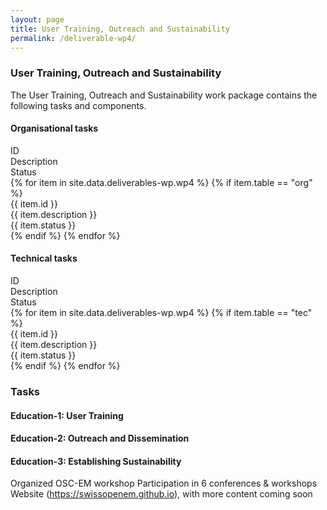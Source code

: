 ```yaml
---
layout: page
title: User Training, Outreach and Sustainability
permalink: /deliverable-wp4/
---
```


### User Training, Outreach and Sustainability ###

The User Training, Outreach and Sustainability work package contains the following tasks and components.

#### Organisational tasks ####

<html>
    <div class="wp-bar">
        <div class="wp-header-row">
            <div class="wp-header-col">ID</div>
            <div class="wp-header-col">Description</div>
            <div class="wp-header-col">Status</div>
        </div>
        {% for item in site.data.deliverables-wp.wp4 %}
            {% if item.table == "org" %}
            <div class="wp-row">
                <div class="wp-col">{{ item.id }}</div>
                <div class="wp-col">{{ item.description }}</div>
                <div class="wp-col wp-status {{ item.status | downcase | replace: ' ', '-' }}">{{ item.status }}</div>
            </div>
            {% endif %}
        {% endfor %}
    </div>
</html>

#### Technical tasks ####

<html>
    <div class="wp-bar">
        <div class="wp-header-row">
            <div class="wp-header-col">ID</div>
            <div class="wp-header-col">Description</div>
            <div class="wp-header-col">Status</div>
        </div>
        {% for item in site.data.deliverables-wp.wp4 %}
            {% if item.table == "tec" %}
            <div class="wp-row">
                <div class="wp-col">{{ item.id }}</div>
                <div class="wp-col">{{ item.description }}</div>
                <div class="wp-col wp-status {{ item.status | downcase | replace: ' ', '-' }}">{{ item.status }}</div>
            </div>
            {% endif %}
        {% endfor %}
    </div>
</html>

### Tasks ###

#### Education-1: User Training ####

#### Education-2: Outreach and Dissemination ####

#### Education-3: Establishing Sustainability ####

Organized OSC-EM workshop
Participation in 6 conferences & workshops
Website (https://swissopenem.github.io), with more content coming soon
